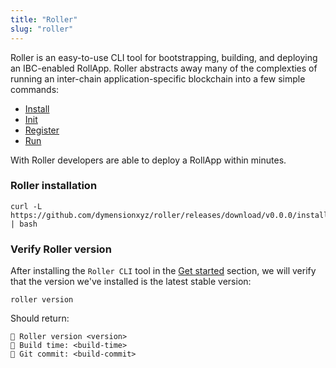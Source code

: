 ```yaml
---
title: "Roller"
slug: "roller"
---
```


Roller is an easy-to-use CLI tool for bootstrapping, building, and deploying an IBC-enabled RollApp. Roller abstracts away many of the complexties of running an inter-chain application-specific blockchain into a few simple commands:

-   [Install](#roller-installation)
-   [Init](../deploy/initialize)
-   [Register](../deploy/register)
-   [Run](../deploy/run)

With Roller developers are able to deploy a RollApp within minutes.

### Roller installation

```
curl -L https://github.com/dymensionxyz/roller/releases/download/v0.0.0/install.sh | bash
```

### Verify Roller version

After installing the `Roller CLI` tool in the [Get started](../get-started/roller) section, we will verify that the version we've installed is the latest stable version:

```
roller version
```

Should return:

```
💈 Roller version <version>
💈 Build time: <build-time>
💈 Git commit: <build-commit>
```
